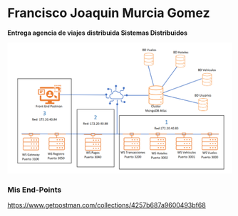 # Francisco Joaquin Murcia Gomez

**Entrega agencia de viajes distribuida Sistemas Distribuidos**

![DESPLIEGUE](https://github.com/fmurciag/back-end-agencia/blob/main/Despliegue.png)


### Mis End-Points
https://www.getpostman.com/collections/4257b687a9600493bf68

